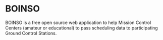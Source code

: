 # BOINSO

BOINSO is a free open source web application to help Mission Control Centers (amateur or educational) to pass scheduling data to participating Ground Control Stations.
